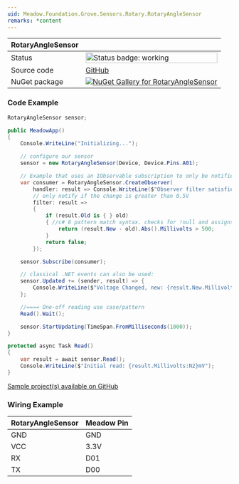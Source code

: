 ```yaml
---
uid: Meadow.Foundation.Grove.Sensors.Rotary.RotaryAngleSensor
remarks: *content
---
```


| RotaryAngleSensor | |
|--------|--------|
| Status | <img src="https://img.shields.io/badge/Working-brightgreen" style="width: auto; height: -webkit-fill-available;" alt="Status badge: working" /> |
| Source code | [GitHub](https://github.com/WildernessLabs/Meadow.Foundation.Grove/tree/main/Source/RotaryAngleSensor) |
| NuGet package | <a href="https://www.nuget.org/packages/Meadow.Foundation.Grove.Sensors.Rotary.RotaryAngleSensor/" target="_blank"><img src="https://img.shields.io/nuget/v/Meadow.Foundation.Grove.Sensors.Rotary.RotaryAngleSensor.svg?label=Meadow.Foundation.Grove.Sensors.Rotary.RotaryAngleSensor" alt="NuGet Gallery for RotaryAngleSensor" /></a> |

### Code Example

```csharp
RotaryAngleSensor sensor;

public MeadowApp()
{
    Console.WriteLine("Initializing...");

    // configure our sensor
    sensor = new RotaryAngleSensor(Device, Device.Pins.A01);

    // Example that uses an IObservable subscription to only be notified when the voltage changes by at least 500mV
    var consumer = RotaryAngleSensor.CreateObserver(
        handler: result => Console.WriteLine($"Observer filter satisfied: {result.New.Millivolts:N2}mV, old: {result.Old?.Millivolts:N2}mV"),
        // only notify if the change is greater than 0.5V
        filter: result => 
        {
            if (result.Old is { } old)
            { //c# 8 pattern match syntax. checks for !null and assigns var.
                return (result.New - old).Abs().Millivolts > 500;
            }
            return false;
        });

    sensor.Subscribe(consumer);

    // classical .NET events can also be used:
    sensor.Updated += (sender, result) => {
        Console.WriteLine($"Voltage Changed, new: {result.New.Millivolts:N2}mV, old: {result.Old?.Millivolts:N2}mV");
    };

    //==== One-off reading use case/pattern
    Read().Wait();

    sensor.StartUpdating(TimeSpan.FromMilliseconds(1000));
}

protected async Task Read()
{
    var result = await sensor.Read();
    Console.WriteLine($"Initial read: {result.Millivolts:N2}mV");
}

```

[Sample project(s) available on GitHub](https://github.com/WildernessLabs/Meadow.Foundation.Grove/tree/main/Source/RotaryAngleSensor/Sample/RotaryAngleSensor_Sample)

### Wiring Example

| RotaryAngleSensor | Meadow Pin |
|--------|------------|
| GND    | GND        |
| VCC    | 3.3V       |
| RX     | D01        |
| TX     | D00        |
















